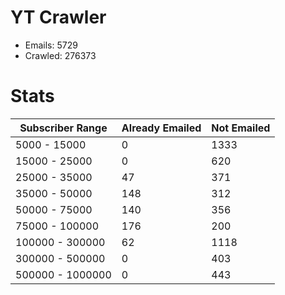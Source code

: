 # YT Crawler
- Emails: 5729
- Crawled: 276373

# Stats
| Subscriber Range  | Already Emailed | Not Emailed |
|-------|-------|-------|
| 5000 - 15000 | 0 | 1333 |
| 15000 - 25000 | 0 | 620 |
| 25000 - 35000 | 47 | 371 |
| 35000 - 50000 | 148 | 312 |
| 50000 - 75000 | 140 | 356 |
| 75000 - 100000 | 176 | 200 |
| 100000 - 300000 | 62 | 1118 |
| 300000 - 500000 | 0 | 403 |
| 500000 - 1000000 | 0 | 443 |
